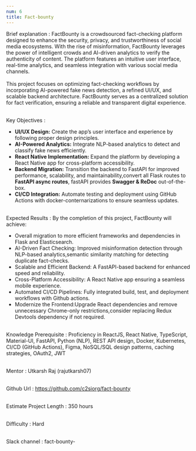 ```yaml
---
num: 6
title: Fact-bounty
---
```


Brief explanation 
: FactBounty is a crowdsourced fact-checking platform designed to enhance the security, privacy, and trustworthiness of social media ecosystems. With the rise of misinformation, FactBounty leverages the power of intelligent crowds and AI-driven analytics to verify the authenticity of content. The platform features an intuitive user interface, real-time analytics, and seamless integration with various social media channels.
<br><br>
This project focuses on optimizing fact-checking workflows by incorporating AI-powered fake news detection, a refined UI/UX, and scalable backend architecture. FactBounty serves as a centralized solution for fact verification, ensuring a reliable and transparent digital experience.
<br><br>

Key Objectives
: 
 * **UI/UX Design:** Create the app’s user interface and experience by following proper design principles.
 * **AI-Powered Analytics:** Integrate NLP-based analytics to detect and classify fake news efficiently.
 * **React Native Implementation:** Expand the platform by developing a React Native app for cross-platform accessibility.
 * **Backend Migration:** Transition the backend to FastAPI for improved performance, scalability, and maintainability,convert all Flask routes to **FastAPI async routes**, fastAPI provides **Swagger & ReDoc** out-of-the-box.
 * **CI/CD Integration:** Automate testing and deployment using GitHub Actions with docker-conternarizations to ensure seamless updates.
<br><br>

Expected Results
: By the completion of this project, FactBounty will achieve:
 * Overall migration to more efficient frameworks and dependencies in Flask and Elasticsearch.
 * AI-Driven Fact Checking: Improved misinformation detection through NLP-based analytics,semantic similarity matching for detecting duplicate fact-checks.
 * Scalable and Efficient Backend: A FastAPI-based backend for enhanced speed and reliability.
 * Cross-Platform Accessibility: A React Native app ensuring a seamless mobile experience.
 * Automated CI/CD Pipelines: Fully integrated build, test, and deployment workflows with Github actions.
 * Modernize the Frontend:Upgrade React dependencies and remove unnecessary Chrome-only restrictions,consider replacing Redux Devtools dependency if not required.
<br><br>

Knowledge Prerequisite
: Proficiency in ReactJS, React Native, TypeScript, Material-UI, FastAPI, Python (NLP), REST API design, Docker, Kubernetes, CI/CD (GitHub Actions), Figma, NoSQL/SQL design patterns, caching strategies, OAuth2, JWT
<br><br>

Mentor
: Utkarsh Raj (rajutkarsh07)
<br><br>

Github Url
: <https://github.com/c2siorg/fact-bounty>
<br><br>

Estimate Project Length
: 350 hours
<br><br>

Difficulty
: Hard
<br><br>

Slack channel
: fact-bounty-
<br><br>
